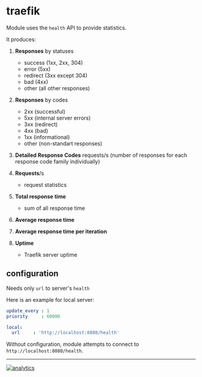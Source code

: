 # traefik

Module uses the `health` API to provide statistics.

It produces:

1.  **Responses** by statuses
    -   success (1xx, 2xx, 304)
    -   error (5xx)
    -   redirect (3xx except 304)
    -   bad (4xx)
    -   other (all other responses)

2.  **Responses** by codes
    -   2xx (successful)
    -   5xx (internal server errors)
    -   3xx (redirect)
    -   4xx (bad)
    -   1xx (informational)
    -   other (non-standart responses)

3.  **Detailed Response Codes** requests/s (number of responses for each response code family individually)

4.  **Requests**/s
    -   request statistics

5.  **Total response time**
    -   sum of all response time

6.  **Average response time**

7.  **Average response time per iteration**

8.  **Uptime**
    -   Traefik server uptime

## configuration

Needs only `url` to server's `health`

Here is an example for local server:

```yaml
update_every : 1
priority     : 60000

local:
  url     : 'http://localhost:8080/health'
```

Without configuration, module attempts to connect to `http://localhost:8080/health`.

- - -

[![analytics](https://www.google-analytics.com/collect?v=1&aip=1&t=pageview&_s=1&ds=github&dr=https%3A%2F%2Fgithub.com%2Fnetdata%2Fnetdata&dl=https%3A%2F%2Fmy-netdata.io%2Fgithub%2Fcollectors%2Fpython.d.plugin%2Ftraefik%2FREADME&_u=MAC~&cid=5792dfd7-8dc4-476b-af31-da2fdb9f93d2&tid=UA-64295674-3)]()
